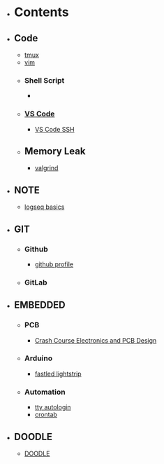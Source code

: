 - # Contents
- ## Code
	- [tmux](tmux.md)
	- [vim](vim.md)
	- ### Shell Script
		-
	- ### [VS Code](VS_Code.md)
		- [VS Code SSH](VS_Code_SSH.md)
	- ## Memory Leak
		- [valgrind](valgrind.md)
- ## NOTE
	- [logseq basics](logseq_basic.md)
- ## GIT
	- ### Github
		- [github profile](Github_Profile.md)
	- ### GitLab
- ## EMBEDDED
	- ### PCB
		- [Crash Course Electronics and PCB Design](Crash_Course_Electronics_and_PCB_Design.md)
	- ### Arduino
		- [fastled lightstrip](fastled_lightstrip.md)
	- ### Automation
		- [tty autologin](TTY_autologin.md)
		- [crontab](crontab.md)
- ## DOODLE
	- [DOODLE](DOODLE.md)
